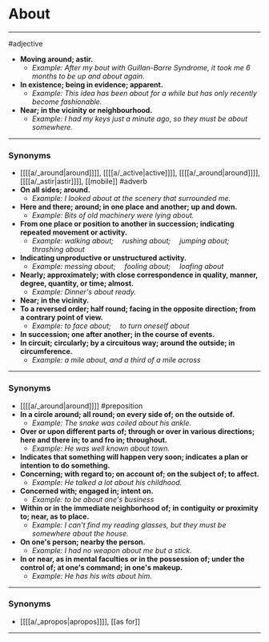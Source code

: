 # About
---
#adjective
- **Moving around; astir.**
	- _Example: After my bout with Guillan-Barre Syndrome, it took me 6 months to be up and about again._
- **In existence; being in evidence; apparent.**
	- _Example: This idea has been about for a while but has only recently become fashionable._
- **Near; in the vicinity or neighbourhood.**
	- _Example: I had my keys just a minute ago, so they must be about somewhere._
---
### Synonyms
- [[[[a/_around|around]]]], [[[[a/_active|active]]]], [[[[a/_around|around]]]], [[[[a/_astir|astir]]]], [[mobile]]
#adverb
- **On all sides; around.**
	- _Example: I looked about at the scenery that surrounded me._
- **Here and there; around; in one place and another; up and down.**
	- _Example: Bits of old machinery were lying about._
- **From one place or position to another in succession; indicating repeated movement or activity.**
	- _Example: walking about;  rushing about;  jumping about;  thrashing about_
- **Indicating unproductive or unstructured activity.**
	- _Example: messing about;   fooling about;  loafing about_
- **Nearly; approximately; with close correspondence in quality, manner, degree, quantity, or time; almost.**
	- _Example: Dinner's about ready._
- **Near; in the vicinity.**
- **To a reversed order; half round; facing in the opposite direction; from a contrary point of view.**
	- _Example: to face about;  to turn oneself about_
- **In succession; one after another; in the course of events.**
- **In circuit; circularly; by a circuitous way; around the outside; in circumference.**
	- _Example: a mile about, and a third of a mile across_
---
### Synonyms
- [[[[a/_around|around]]]]
#preposition
- **In a circle around; all round; on every side of; on the outside of.**
	- _Example: The snake was coiled about his ankle._
- **Over or upon different parts of; through or over in various directions; here and there in; to and fro in; throughout.**
	- _Example: He was well known about town._
- **Indicates that something will happen very soon; indicates a plan or intention to do something.**
- **Concerning; with regard to; on account of; on the subject of; to affect.**
	- _Example: He talked a lot about his childhood._
- **Concerned with; engaged in; intent on.**
	- _Example: to be about one's business_
- **Within or in the immediate neighborhood of; in contiguity or proximity to; near, as to place.**
	- _Example: I can't find my reading glasses, but they must be somewhere about the house._
- **On one's person; nearby the person.**
	- _Example: I had no weapon about me but a stick._
- **In or near, as in mental faculties or in the possession of; under the control of; at one's command; in one's makeup.**
	- _Example: He has his wits about him._
---
### Synonyms
- [[[[a/_apropos|apropos]]]], [[as for]]
---
